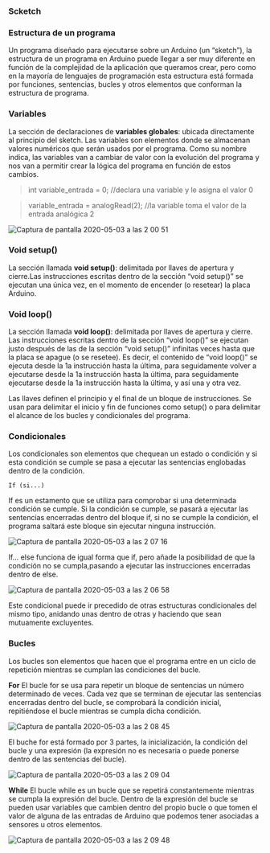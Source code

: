 ### **Scketch**

### **Estructura de un programa**
Un programa diseñado para ejecutarse sobre un Arduino (un “sketch”), la estructura de un programa en Arduino puede llegar a ser muy diferente en función de la complejidad de la aplicación que queramos crear, pero como en la mayoría de lenguajes de programación esta estructura está formada por funciones, sentencias, bucles y otros elementos que conforman la estructura de programa.

### **Variables**
La sección de declaraciones de **variables globales**: ubicada directamente al principio del sketch. Las variables son elementos donde se almacenan valores numéricos que serán usados por el programa. Como su nombre indica, las variables van a cambiar de valor con la evolución del programa y nos van a permitir crear la lógica del programa en función de estos cambios.

> int variable_entrada = 0; //declara una variable y le asigna el valor 0

> variable_entrada = analogRead(2); //la variable toma el valor de la entrada analógica 2

![Captura de pantalla 2020-05-03 a las 2 00 51](https://user-images.githubusercontent.com/47045714/80895153-fdb13200-8ce1-11ea-8da0-9f61114af652.png)

### **Void setup()**
La sección llamada **void setup()**: delimitada por llaves de apertura y cierre.Las instrucciones escritas dentro de la sección “void setup()” se ejecutan una única vez, en el momento de encender (o resetear) la placa Arduino.
### **Void loop()**
La sección llamada **void loop()**: delimitada por llaves de apertura y cierre. Las instrucciones escritas dentro de la sección “void loop()” se ejecutan justo después de las de la sección “void setup()” infinitas veces hasta que la placa se apague (o se resetee). Es decir, el contenido de “void loop()” se ejecuta desde la 1a instrucción hasta la última, para seguidamente volver a ejecutarse desde la 1a instrucción hasta la última, para seguidamente ejecutarse desde la 1a instrucción hasta la última, y así una y otra vez.

Las llaves definen el principio y el final de un bloque de instrucciones. Se usan para delimitar el inicio y fin de funciones como setup() o para delimitar el alcance de los bucles y condicionales del programa.

### **Condicionales**
Los condicionales son elementos que chequean un estado o condición y si esta condición se cumple se pasa a ejecutar las sentencias englobadas dentro de la condición.

`If (si...)`

If es un estamento que se utiliza para comprobar si una determinada condición se cumple. Si la condición se cumple, se pasará a ejecutar las sentencias encerradas dentro del bloque if, si no se cumple la condición, el programa saltará este bloque sin ejecutar ninguna instrucción.

![Captura de pantalla 2020-05-03 a las 2 07 16](https://user-images.githubusercontent.com/47045714/80895232-d313a900-8ce2-11ea-94cf-2db5235065aa.png)

If... else funciona de igual forma que if, pero añade la posibilidad de que la condición no se cumpla,pasando a ejecutar las instrucciones encerradas dentro de else.

![Captura de pantalla 2020-05-03 a las 2 06 58](https://user-images.githubusercontent.com/47045714/80895220-cbec9b00-8ce2-11ea-827e-5cb43a90074c.png)

Este condicional puede ir precedido de otras estructuras condicionales del mismo tipo, anidando unas dentro de otras y haciendo que sean mutuamente excluyentes.

### **Bucles**
Los bucles son elementos que hacen que el programa entre en un ciclo de repetición mientras se cumplan las condiciones del bucle.

**For**
El bucle for se usa para repetir un bloque de sentencias un número determinado de veces. Cada vez que se terminan de ejecutar las sentencias encerradas dentro del bucle, se comprobará la condición inicial, repitiéndose el bucle mientras se cumpla dicha condición.

![Captura de pantalla 2020-05-03 a las 2 08 45](https://user-images.githubusercontent.com/47045714/80895258-0bb38280-8ce3-11ea-9788-bef48ef790af.png)

El buche for está formado por 3 partes, la inicialización, la condición del bucle y una expresión (la expresión no es necesaria o puede ponerse dentro de las sentencias del bucle).

![Captura de pantalla 2020-05-03 a las 2 09 04](https://user-images.githubusercontent.com/47045714/80895262-13732700-8ce3-11ea-93b2-4387a68d231b.png)

**While**
El bucle while es un bucle que se repetirá constantemente mientras se cumpla la expresión del bucle. Dentro de la expresión del bucle se pueden usar variables que cambien dentro del propio bucle o que tomen el valor de alguna de las entradas de Arduino que podemos tener asociadas a sensores u otros elementos.

![Captura de pantalla 2020-05-03 a las 2 09 48](https://user-images.githubusercontent.com/47045714/80895268-2ede3200-8ce3-11ea-9b69-619b3cd4348b.png)
